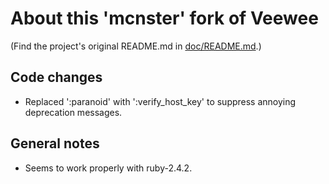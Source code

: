 # About this 'mcnster' fork of Veewee

(Find the project's original README.md in [doc/README.md](doc/README.md).)


## Code changes

* Replaced ':paranoid' with ':verify_host_key' to suppress annoying deprecation messages.


## General notes

* Seems to work properly with ruby-2.4.2.
